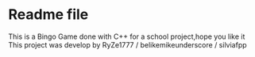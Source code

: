 # Readme file
This is a Bingo Game done with C++ for a school project,hope you like it
This project was develop by RyZe1777 / belikemikeunderscore / silviafpp


